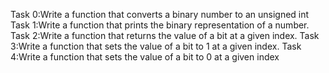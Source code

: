 Task 0:Write a function that converts a binary number to an unsigned int
Task 1:Write a function that prints the binary representation of a number.
Task 2:Write a function that returns the value of a bit at a given index.
Task 3:Write a function that sets the value of a bit to 1 at a given index.
Task 4:Write a function that sets the value of a bit to 0 at a given index
